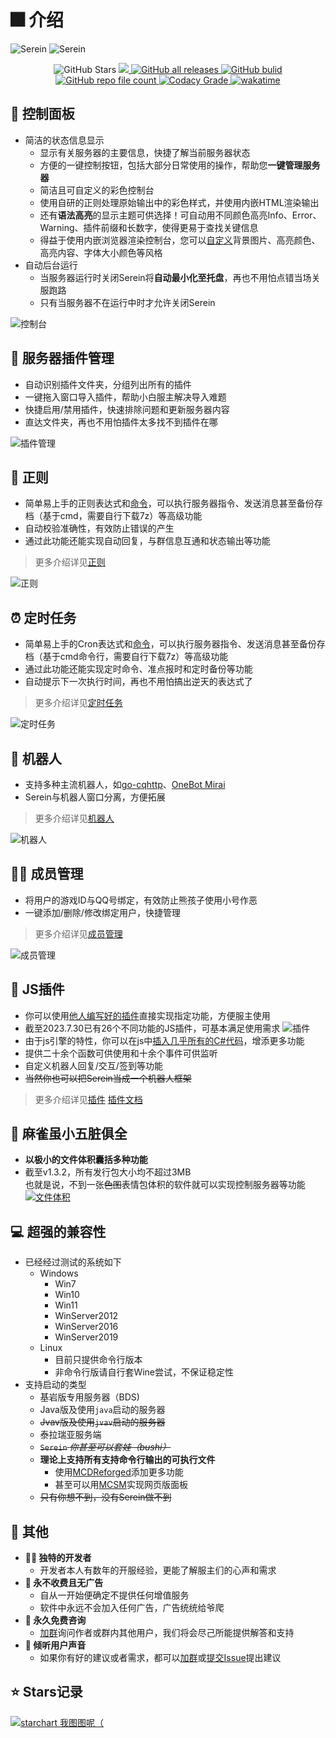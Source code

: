 
# 🎆 介绍

![Serein](https://socialify.git.ci/Zaitonn/Serein/image?description=1&descriptionEditable=%E6%9E%81%E7%AE%80%E4%BD%86%E5%A4%9A%E5%8A%9F%E8%83%BD%E7%9A%84%E6%9C%8D%E5%8A%A1%E5%99%A8%E9%9D%A2%E6%9D%BF%E8%BD%AF%E4%BB%B6&font=KoHo&logo=https%3A%2F%2Fserein.cc%2Fimg%2FSerein.png&name=1&owner=1&pattern=Circuit%20Board#light)
![Serein](https://socialify.git.ci/Zaitonn/Serein/image?description=1&&descriptionEditable=%E6%9E%81%E7%AE%80%E4%BD%86%E5%A4%9A%E5%8A%9F%E8%83%BD%E7%9A%84%E6%9C%8D%E5%8A%A1%E5%99%A8%E9%9D%A2%E6%9D%BF%E8%BD%AF%E4%BB%B6&font=KoHo&logo=https%3A%2F%2Fserein.cc%2Fimg%2FSerein.png&name=1&owner=1&pattern=Circuit%20Board&theme=Dark#dark)

<p align="center">
  <img alt="GitHub Stars" src="https://img.shields.io/github/stars/Zaitonn/Serein?color=blue" />
  <a href="https://github.com/Zaitonn/Serein/releases/latest">
    <img src="https://img.shields.io/github/v/release/Zaitonn/Serein?color=blue" />
  </a>
  <a href="https://github.com/Zaitonn/Serein/releases/latest">
    <img alt="GitHub all releases" src="https://img.shields.io/github/downloads/Zaitonn/Serein/total?color=blue" />
  </a>
  <a href="https://github.com/Zaitonn/Serein/actions/workflows/Build.yml">
    <img alt="GitHub bulid" src="https://img.shields.io/github/actions/workflow/status/Zaitonn/Serein/Build.yml?branch=main&color=blue" />
  </a>
  <a href="https://github.com/Zaitonn/Serein">
    <img alt="GitHub repo file count" src="https://img.shields.io/github/languages/code-size/Zaitonn/Serein" />
  </a>
  <a href="https://app.codacy.com/gh/Zaitonn/Serein/">
    <img alt="Codacy Grade" src="https://img.shields.io/codacy/grade/982069cd172d4ef4a40aa4bce4977542?color=blue&logo=Codacy" />
  </a>
  <a href="https://wakatime.com/badge/github/Zaitonn/Serein">
    <img src="https://wakatime.com/badge/github/Zaitonn/Serein.svg" alt="wakatime" />
  </a>
</p>

## 🔧 控制面板

- 简洁的状态信息显示
  - 显示有关服务器的主要信息，快捷了解当前服务器状态
  - 方便的一键控制按钮，包括大部分日常使用的操作，帮助您**一键管理服务器**
  - 简洁且可自定义的彩色控制台
  - 使用自研的正则处理原始输出中的彩色样式，并使用内嵌HTML渲染输出
  - 还有**语法高亮**的显示主题可供选择！可自动用不同颜色高亮Info、Error、Warning、插件前缀和长数字，使得更易于查找关键信息
  - 得益于使用内嵌浏览器渲染控制台，您可以[自定义](tutorial/customConsole)背景图片、高亮颜色、高亮内容、字体大小颜色等风格
- 自动后台运行
  - 当服务器运行时关闭Serein将**自动最小化至托盘**，再也不用怕点错当场关服跑路
  - 只有当服务器不在运行中时才允许关闭Serein

![控制台](/img/console.png)

## 🛒 服务器插件管理

- 自动识别插件文件夹，分组列出所有的插件
- 一键拖入窗口导入插件，帮助小白服主解决导入难题
- 快捷启用/禁用插件，快速排除问题和更新服务器内容
- 直达文件夹，再也不用怕插件太多找不到插件在哪

![插件管理](/img/plugin.png)

## 📜 正则  

- 简单易上手的正则表达式和[命令](guide/command)，可以执行服务器指令、发送消息甚至备份存档（基于cmd，需要自行下载7z）等高级功能
- 自动校验准确性，有效防止错误的产生
- 通过此功能还能实现自动回复，与群信息互通和状态输出等功能

>更多介绍详见[正则](guide/regex)

![正则](/img/regex.png)

## ⏰ 定时任务

- 简单易上手的Cron表达式和[命令](guide/command)，可以执行服务器指令、发送消息甚至备份存档（基于cmd命令行，需要自行下载7z）等高级功能
- 通过此功能还能实现定时命令、准点报时和定时备份等功能
- 自动提示下一次执行时间，再也不用怕搞出逆天的表达式了

>更多介绍详见[定时任务](guide/schedule)

![定时任务](/img/schedule.png)

## 🤖 机器人

- 支持多种主流机器人，如[go-cqhttp](https://github.com/Mrs4s/go-cqhttp)、[OneBot Mirai](https://github.com/yyuueexxiinngg/onebot-kotlin)
- Serein与机器人窗口分离，方便拓展

>更多介绍详见[机器人](guide/bot)

![机器人](/img/bot.png)

## 👨‍💼 成员管理

- 将用户的游戏ID与QQ号绑定，有效防止熊孩子使用小号作恶
- 一键添加/删除/修改绑定用户，快捷管理

>更多介绍详见[成员管理](guide/member)

![成员管理](/img/members.png)

## 🧩 JS插件

- 你可以使用[他人编写好的插件](https://market.serein.cc)直接实现指定功能，方便服主使用
- 截至2023.7.30已有26个不同功能的JS插件，可基本满足使用需求
  ![插件](/img/market.jpg)
- 由于js引擎的特性，你可以在js中[插入几乎所有的C#代码](development#特色)，增添更多功能
- 提供二十余个函数可供使用和十余个事件可供监听
- 自定义机器人回复/交互/签到等功能
- ~~当然你也可以把Serein当成一个机器人框架~~

>更多介绍详见[插件](guide/plugin)  [插件文档](development)

## 📁 麻雀虽小五脏俱全

- **以极小的文件体积囊括多种功能**
- 截至v1.3.2，所有发行包大小均不超过3MB  
  也就是说，不到一张~~色图~~表情包体积的软件就可以实现控制服务器等功能
  [![文件体积](/img/size.png)](https://github.com/Zaitonn/Serein/releases/latest)

## 💻 超强的兼容性

- 已经经过测试的系统如下
  - Windows
    - Win7
    - Win10
    - Win11
    - WinServer2012
    - WinServer2016
    - WinServer2019
  - Linux
    - 目前只提供命令行版本
    - 非命令行版请自行套Wine尝试，不保证稳定性
- 支持启动的类型
  - 基岩版专用服务器（BDS)
  - Java版及使用`java`启动的服务器
  - ~~Jvav版及使用`jvav`启动的服务器~~
  - 泰拉瑞亚服务端
  - ~~`Serein` *你甚至可以套娃（bushi）*~~
  - **理论上支持所有支持命令行输出的可执行文件**
    - 使用[MCDReforged](https://github.com/Fallen-Breath/MCDReforged)添加更多功能
    - 甚至可以用[MCSM](https://mcsmanager.com)实现网页版面板
  - ~~只有你想不到，没有Serein做不到~~

## 🥖 其他

- **👨‍💻 独特的开发者**
  - 开发者本人有数年的开服经验，更能了解服主们的心声和需求
- **💸 永不收费且无广告**
  - 自从一开始便确定不提供任何增值服务  
  - 软件中永远不会加入任何广告，广告统统给爷爬
- **🎤 永久免费咨询**
  - [加群](https://jq.qq.com/?_wv=1027&amp;k=XNZqPSPv)询问作者或群内其他用户，我们将会尽己所能提供解答和支持
- **📢 倾听用户声音**
  - 如果你有好的建议或者需求，都可以[加群](https://jq.qq.com/?_wv=1027&amp;k=XNZqPSPv)或[提交Issue](https://github.com/Zaitonn/Serein/issues/new)提出建议

## ⭐ Stars记录

[![starchart 我图图呢（](https://starchart.cc/Zaitonn/Serein.svg)](https://github.com/Zaitonn/Serein/stargazers)
